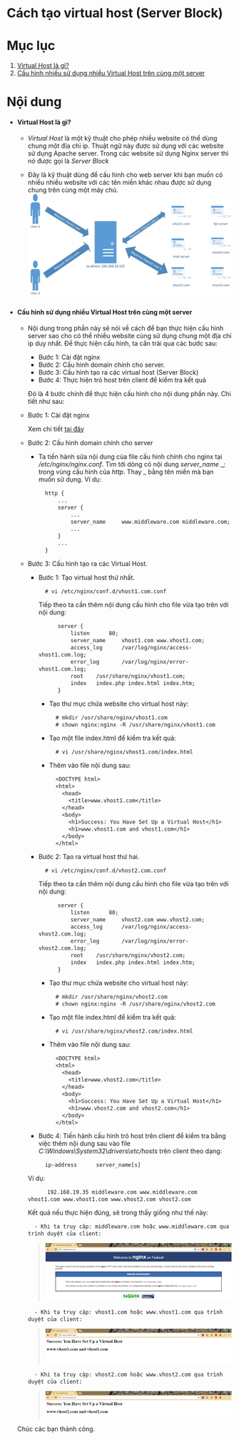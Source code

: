 # Cách tạo virtual host (Server Block)


# Mục lục

1. [Virtual Host là gì?](#virtual-host)
2. [Cấu hình nhiều sử dụng nhiều Virtual Host trên cùng một server](#multiple-host)

# Nội dung

- #### <a name="virtual-host">Virtual Host là gì?</a>
    
    + *Virtual Host* là một kỹ thuật cho phép nhiều website có thể dùng chung một địa chỉ ip. Thuật ngữ này được sử dụng với các website sử dụng Apache server. Trong các website sử dụng Nginx server thì nó được gọi là *Server Block*

    + Đây là kỹ thuật dùng để cấu hình cho web server khi bạn muốn có nhiều nhiều website với các tên miền khác nhau được sử dụng chung trên cùng một máy chủ.
        ![virtual host](../images/virhost.png)

- #### <a name="multiple-host">Cấu hình sử dụng nhiều Virtual Host trên cùng một server</a>

    + Nội dung trong phần này sẽ nói về cách để bạn thực hiện cấu hình server sao cho có thể nhiều website cùng sử dụng chung một địa chỉ ip duy nhất. Để thực hiện cấu hình, ta cần trải qua các bước sau:

        - Bước 1: Cài đặt nginx
        - Bước 2: Cấu hình domain chính cho server.
        - Bước 3: Cấu hình tạo ra các virtual host (Server Block)
        - Bước 4: Thực hiện trỏ host trên client để kiểm tra kết quả

        Đó là 4 bước chính để thực hiện cấu hình cho nội dung phần này. Chi tiết như sau:
    
    + Bước 1: Cài đặt nginx

        Xem chi tiết [tại đây](nginx-install.md#2)

    + Bước 2: Cấu hình domain chính cho server

        - Ta tiến hành sửa nội dung của file cấu hình chính cho nginx tại */etc/nginx/nginx.conf*. Tìm tới dòng có nội dung *server_name     _;* trong vùng cấu hình của *http*. Thay *_* bằng tên miền mà bạn muốn sử dụng. Ví dụ:

                http {
                    ...
                    server {
                        ...
                        server_name     www.middleware.com middleware.com;
                        ...
                    }
                    ...
                }

    - Bước 3: Cấu hình tạo ra các Virtual Host.

        - Bước 1: Tạo virtual host thứ nhất.

                # vi /etc/nginx/conf.d/vhost1.com.conf

            Tiếp theo ta cần thêm nội dung cấu hình cho file vừa tạo trên với nội dung:

                    server {
                        listen      80;
                        server_name     vhost1.com www.vhost1.com;
                        access_log      /var/log/nginx/access-vhost1.com.log;
                        error_log       /var/log/nginx/error-vhost1.com.log;
                        root    /usr/share/nginx/vhost1.com;
                        index   index.php index.html index.htm;
                    }

            - Tạo thư mục chứa website cho virtual host này:

                    # mkdir /usr/share/nginx/vhost1.com
                    # chown nginx:nginx -R /usr/share/nginx/vhost1.com

            - Tạo một file index.html để kiểm tra kết quả:

                    # vi /usr/share/nginx/vhost1.com/index.html

            - Thêm vào file nội dung sau:

                    <DOCTYPE html>
                    <html>
                      <head>
                        <title>www.vhost1.com</title>
                      </head>
                      <body>
                        <h1>Success: You Have Set Up a Virtual Host</h1>
                        <h1>www.vhost1.com and vhost1.com</h1>
                      </body>
                    </html>

        - Bước 2: Tạo ra virtual host thứ hai.

                # vi /etc/nginx/conf.d/vhost2.com.conf

            Tiếp theo ta cần thêm nội dung cấu hình cho file vừa tạo trên với nội dung:

                    server {
                        listen      80;
                        server_name     vhost2.com www.vhost2.com;
                        access_log      /var/log/nginx/access-vhost2.com.log;
                        error_log       /var/log/nginx/error-vhost2.com.log;
                        root    /usr/share/nginx/vhost2.com;
                        index   index.php index.html index.htm;
                    }

            - Tạo thư mục chứa website cho virtual host này:

                    # mkdir /usr/share/nginx/vhost2.com
                    # chown nginx:nginx -R /usr/share/nginx/vhost2.com

            - Tạo một file index.html để kiểm tra kết quả:

                    # vi /usr/share/nginx/vhost2.com/index.html

            - Thêm vào file nội dung sau:

                    <DOCTYPE html>
                    <html>
                      <head>
                        <title>www.vhost2.com</title>
                      </head>
                      <body>
                        <h1>Success: You Have Set Up a Virtual Host</h1>
                        <h1>www.vhost2.com and vhost2.com</h1>
                      </body>
                    </html>

        - Bước 4: Tiến hành cấu hình trỏ host trên client để kiểm tra bằng việc thêm nội dung sau vào file *C:\Windows\System32\drivers\etc/hosts* trên client theo dạng:

                ip-address      server_name[s]

        Ví dụ:

                192.168.19.35 middleware.com www.middleware.com vhost1.com www.vhost1.com www.vhost2.com vhost2.com

        Kết quả nếu thực hiện đúng, sẽ trong thấy giống như thế này:

            - Khi ta truy cập: middleware.com hoặc www.middleware.com qua trình duyệt của client:

        >![middleware.com](../images/middleware.png)

            - Khi ta truy cập: vhost1.com hoặc www.vhost1.com qua trình duyệt của client:

        >![vhost1.com](../images/vhost1.png)

            - Khi ta truy cập: vhost2.com hoặc www.vhost2.com qua trình duyệt của client:

        >![vhost2.com](../images/vhost2.png)

    Chúc các bạn thành công.